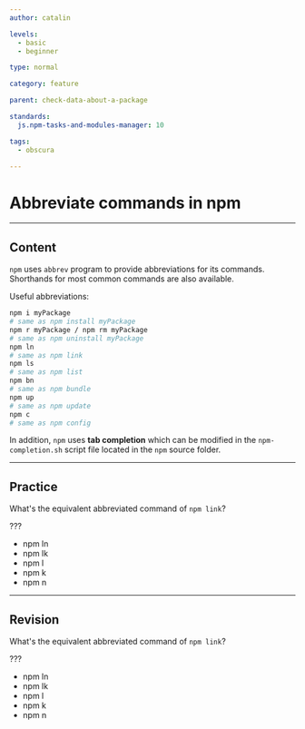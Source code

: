 ```yaml
---
author: catalin

levels:
  - basic
  - beginner

type: normal

category: feature

parent: check-data-about-a-package

standards:
  js.npm-tasks-and-modules-manager: 10

tags:
  - obscura

---
```

# Abbreviate commands in npm

---
## Content

`npm` uses `abbrev` program to provide abbreviations for its commands. Shorthands for most common commands are also available.


Useful abbreviations:
```bash
npm i myPackage
# same as npm install myPackage
npm r myPackage / npm rm myPackage
# same as npm uninstall myPackage
npm ln
# same as npm link
npm ls
# same as npm list
npm bn
# same as npm bundle
npm up
# same as npm update
npm c
# same as npm config

```

In addition, `npm` uses **tab completion** which can be modified in the `npm-completion.sh` script file located in the `npm` source folder.

---
## Practice

What's the equivalent abbreviated command of `npm link`?

???

* npm ln
* npm lk
* npm l
* npm k
* npm n

---
## Revision

What's the equivalent abbreviated command of `npm link`?

???

* npm ln
* npm lk
* npm l
* npm k
* npm n
